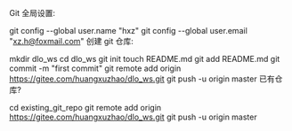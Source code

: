 Git 全局设置:

git config --global user.name "hxz"
git config --global user.email "xz.h@foxmail.com"
创建 git 仓库:

mkdir dlo_ws
cd dlo_ws
git init
touch README.md
git add README.md
git commit -m "first commit"
git remote add origin https://gitee.com/huangxuzhao/dlo_ws.git
git push -u origin master
已有仓库?

cd existing_git_repo
git remote add origin https://gitee.com/huangxuzhao/dlo_ws.git
git push -u origin master
